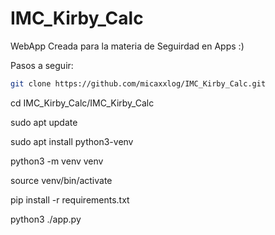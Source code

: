 # IMC_Kirby_Calc

WebApp Creada para la materia de Seguirdad en Apps :)

Pasos a seguir:

``` bash
git clone https://github.com/micaxxlog/IMC_Kirby_Calc.git
```

cd IMC_Kirby_Calc/IMC_Kirby_Calc

sudo apt update

sudo apt install python3-venv

python3 -m venv venv

source venv/bin/activate

pip install -r requirements.txt

python3 ./app.py


